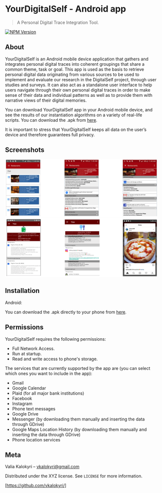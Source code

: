 # YourDigitalSelf - Android app
> A Personal Digital Trace Integration Tool.

[![NPM Version][npm-image]][npm-url]

## About
YourDigitalSelf is an Android mobile device application that gathers and integrates personal digital traces into coherent groupings that share a common theme, task or goal. This app is used as the basis to retrieve personal digital data originating from various sources to be used to implement and evaluate our research in the DigitalSelf project, through user studies and surveys. It can also act as a standalone user interface to help users navigate through their own personal digital traces in order to make sense of their data and individual patterns as well as to provide them with narrative views of their digital memories.

You can download YourDigitalSelf app in your Android mobile device, and see the results of our instantiation algorithms on a variety of real-life scripts. You can download the .apk from [here](https://github.com/yourdigitalself/YourDigitalSelfApp/releases).

It is important to stress that YourDigitalSelf keeps all data on the user’s device and therefore guarantees full privacy.

## Screenshots
![](restaurantsFull.png)
![](tripsFull.png)


## Installation

Android:

You can download the .apk directly to your phone from [here](https://github.com/yourdigitalself/YourDigitalSelfApp/releases).


## Permissions

YourDigitalSelf requires the following permissions:

- Full Network Access.
- Run at startup.
- Read and write access to phone's storage.

The services that are currently supported by the app are (you can select which ones you want to include in the app):
- Gmail
- Google Calendar
- Plaid (for all major bank institutions)
- Facebook
- Instagram
- Phone text messages
- Google Drive
- Messenger (by downloading them manually and inserting the data through GDrive)
- Google Maps Location History (by downloading them manually and inserting the data through GDrive)
- Phone location services


## Meta

Valia Kalokyri – vkalokyri@gmail.com

Distributed under the XYZ license. See ``LICENSE`` for more information.

[https://github.com/vkalokyri/]



<!-- Markdown link & img dfn's -->
[npm-image]: https://img.shields.io/npm/v/datadog-metrics.svg?style=flat-square
[npm-url]: https://npmjs.org/package/datadog-metrics
[npm-downloads]: https://img.shields.io/npm/dm/datadog-metrics.svg?style=flat-square
[travis-image]: https://img.shields.io/travis/dbader/node-datadog-metrics/master.svg?style=flat-square
[travis-url]: https://travis-ci.org/dbader/node-datadog-metrics
[wiki]: https://github.com/yourname/yourproject/wiki

